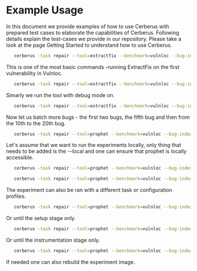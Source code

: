 # Example Usage

In this document we provide examples of how to use Cerberus with prepared test cases to elaborate the capabilities of Cerberus. Following details explain the test-cases we provide in our repository. Please take a look at the page Getting Started to understand how to use Cerberus.

```bash
   cerberus -task repair --tool=extractfix --benchmark=vulnloc --bug-index=1
```

This is one of the most basic commands -running ExtractFix on the first vulnerability in Vulnloc.

```bash
   cerberus -task repair --tool=extractfix --benchmark=vulnloc --bug-index=1 --debug
```

Simarly we run the tool with debug mode on.

```bash
   cerberus -task repair --tool=extractfix --benchmark=vulnloc --bug-index-list=1-2,5,10-20
```

Now let us batch more bugs - the first two bugs, the fifth bug and then from the 10th to the 20th bug.

```bash
   cerberus -task repair --tool=prophet --benchmark=vulnloc --bug-index-list=1-2,5,10-20 --local
```

Let's assume that we want to run the experiments locally, only thing that needs to be added is the --local and one can ensure that prophet is locally accessible.

```bash
   cerberus -task repair --tool=prophet --benchmark=vulnloc --bug-index=4 --task-profile=TP4
```

```bash
   cerberus -task repair --tool=prophet --benchmark=vulnloc --bug-index=4 --container-profile=CP4
```

The experiment can also be ran with a different task or configuration profiles.

```bash
   cerberus -task repair --tool=prophet --benchmark=vulnloc --bug-index=4 --setup-only
```

Or until the setup stage only.

```bash
   cerberus -task repair --tool=prophet --benchmark=vulnloc --bug-index=4 --instrument-only
```

Or until the instrumentation stage only.

```bash
   cerberus -task repair --tool=prophet --benchmark=vulnloc --bug-index=4 --rebuild-base
```

If needed one can also rebuild the experiment image.
